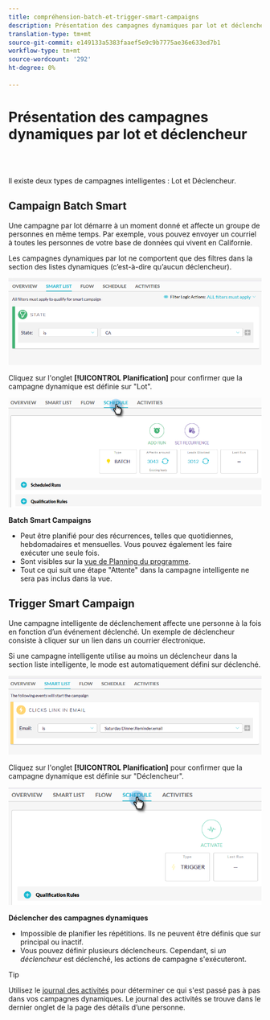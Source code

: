 ```yaml
---
title: compréhension-batch-et-trigger-smart-campaigns
description: Présentation des campagnes dynamiques par lot et déclencheur
translation-type: tm+mt
source-git-commit: e149133a5383faaef5e9c9b7775ae36e633ed7b1
workflow-type: tm+mt
source-wordcount: '292'
ht-degree: 0%

---
```



# Présentation des campagnes dynamiques par lot et déclencheur

<br> 

Il existe deux types de campagnes intelligentes : Lot et Déclencheur.

## Campaign Batch Smart

Une campagne par lot démarre à un moment donné et affecte un groupe de personnes en même temps. Par exemple, vous pouvez envoyer un courriel à toutes les personnes de votre base de données qui vivent en Californie.

Les campagnes dynamiques par lot ne comportent que des filtres dans la section des listes dynamiques (c’est-à-dire qu’aucun déclencheur).

![Image un](/help/sky/assets/smart-campaigns/understanding-batch-and-trigger-smart-campaigns/understanding-batch-and-trigger-smart-campaigns-1.png)

Cliquez sur l&#39;onglet **[!UICONTROL Planification]** pour confirmer que la campagne dynamique est définie sur &quot;Lot&quot;.

![Image 2](/help/sky/assets/smart-campaigns/understanding-batch-and-trigger-smart-campaigns/understanding-batch-and-trigger-smart-campaigns-2.png)

**Batch Smart Campaigns**

* Peut être planifié pour des récurrences, telles que quotidiennes, hebdomadaires et mensuelles. Vous pouvez également les faire exécuter une seule fois.
* Sont visibles sur la [vue de Planning du programme](https://docs.marketo.com/display/DOCS/Navigating+the+Program+Schedule+View).
* Tout ce qui suit une étape &quot;Attente&quot; dans la campagne intelligente ne sera pas inclus dans la vue.

## Trigger Smart Campaign

Une campagne intelligente de déclenchement affecte une personne à la fois en fonction d’un événement déclenché. Un exemple de déclencheur consiste à cliquer sur un lien dans un courrier électronique.

Si une campagne intelligente utilise au moins un déclencheur dans la section liste intelligente, le mode est automatiquement défini sur déclenché.

![Image trois](/help/sky/assets/smart-campaigns/understanding-batch-and-trigger-smart-campaigns/understanding-batch-and-trigger-smart-campaigns-3.png)

Cliquez sur l&#39;onglet **[!UICONTROL Planification]** pour confirmer que la campagne dynamique est définie sur &quot;Déclencheur&quot;.

![Image 4](/help/sky/assets/smart-campaigns/understanding-batch-and-trigger-smart-campaigns/understanding-batch-and-trigger-smart-campaigns-4.png)

**Déclencher des campagnes dynamiques**

* Impossible de planifier les répétitions. Ils ne peuvent être définis que sur principal ou inactif.
* Vous pouvez définir plusieurs déclencheurs. Cependant, si _un déclencheur_ est déclenché, les actions de campagne s&#39;exécuteront.

>[!TIP]
>
>Utilisez le [journal des activités](https://docs.marketo.com/display/DOCS/Locate+the+Activity+Log+for+a+Person) pour déterminer ce qui s&#39;est passé pas à pas dans vos campagnes dynamiques. Le journal des activités se trouve dans le dernier onglet de la page des détails d’une personne.

